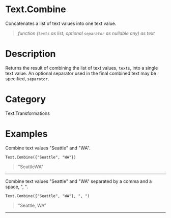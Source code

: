﻿# Text.Combine
Concatenates a list of text values into one text value.
> _function (<code>texts</code> as list, optional <code>separator</code> as nullable any) as text_
# Description 
Returns the result of combining the list of text values, <code>texts</code>, into a single text value. 
An optional separator used in the final combined text may be specified, <code>separator</code>.
# Category 
Text.Transformations
# Examples 
Combine text values "Seattle" and "WA".
```
Text.Combine({"Seattle", "WA"})
```
> "SeattleWA"
***
Combine text values "Seattle" and "WA" separated by a comma and a space, ", ".
```
Text.Combine({"Seattle", "WA"}, ", ")
```
> "Seattle, WA"
***

